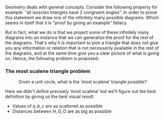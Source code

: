 Geometry deals with general concepts. Consider the following property for example: "all isoscles triangles have 2 congruent angles". In order to prove this statement we draw one of the infinitely many possible diagrams. Which seems in itself that it is "proof by giving an example" fallacy.

But in fact, what we do is that we project some of these infinitely many diagrams into an instance that we can generalize the proof for the rest of the diagrams. That's why it is important to pick a triangle that does not give you any information or relation that is not necessarily available in the rest of the diagrams, and at the same time give you a clear picture of what is going on. Hence, the following problem is proposed:

### The most scalene triangle problem

$$
\text{Given a unit circle, what is the 'most scalene' triangle possible?}
$$

Here we didn't define precisely $\text{'most scalene'}$ but we'll figure out the best definition by giving us the best visual result.

* Values of $a, b, c$ are as scattered as possible
* Distances between $H, G, O$ are as big as possible